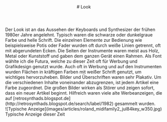 <header markdown="1">
# Look <span></span>
</header>

<article markdown="1" class="">
Der Look ist an das Aussehen der Keyboards und Synthesizer der frühen 1980er Jahre angelehnt. Typisch waren die schwarze oder dunkelgraue Farbe und helle Schrift. Die einzelnen Elemente zur Bedienung wie beispielsweise Potis oder Fader wurden oft durch weiße Linien getrennt, oft mit abgerundeten Ecken. 
Die Seiten der Instrumente waren meist aus Holz, Metal oder Kunststoff und gaben dem ganzen Gerät einen Rahmen.
Als Font wählte ich die Futura, welche zu dieser Zeit oft für Werbung und Grafikdesign genutzt wurde. 
Auch oft in Werbung und auf den Instrumenten wurden Flächen in kräftigen Farben mit weißer Schrift genutzt, um wichtiges hervorzuheben. Bilder und Überschriften waren sehr Plakativ.
Um die verschiedenen Inhalte voneinander abzugrenzen, ist jedem Artikel eine Farbe zugeordnet. Die großen Bilder wirken als Störer und zeigen sofort, dass ein neuer Artikel beginnt.
Hilfreich waren viele alte Werbeanzeigen, die auf [retrosynthads.blogspot.de](http://retrosynthads.blogspot.de/search/label/1982) gesammelt wurden.
</article>

<aside markdown="1">
![Typische Anzeige](images/articles/roland_midifamily2_jul84key_w350.jpg) Typische Anzeige dieser Zeit
</aside>
